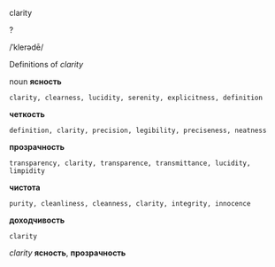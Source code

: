 clarity

?

/ˈklerədē/

Definitions of _clarity_

noun
**ясность**

    clarity, clearness, lucidity, serenity, explicitness, definition
**четкость**

    definition, clarity, precision, legibility, preciseness, neatness
**прозрачность**

    transparency, clarity, transparence, transmittance, lucidity, limpidity
**чистота**

    purity, cleanliness, cleanness, clarity, integrity, innocence
**доходчивость**

    clarity

_clarity_
**ясность**, **прозрачность**